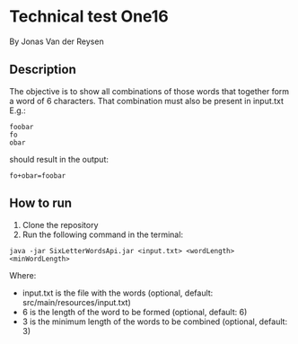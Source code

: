# Technical test One16
By Jonas Van der Reysen

## Description
The objective is to show all combinations of those words that together form a word of 6 characters. That combination must also be present in input.txt  
E.g.:
``` 
foobar  
fo  
obar
```
should result in the output:
```
fo+obar=foobar
```

## How to run
1. Clone the repository
2. Run the following command in the terminal:
```
java -jar SixLetterWordsApi.jar <input.txt> <wordLength> <minWordLength>
```
Where:
- input.txt is the file with the words (optional, default: src/main/resources/input.txt)
- 6 is the length of the word to be formed (optional, default: 6)
- 3 is the minimum length of the words to be combined (optional, default: 3)
